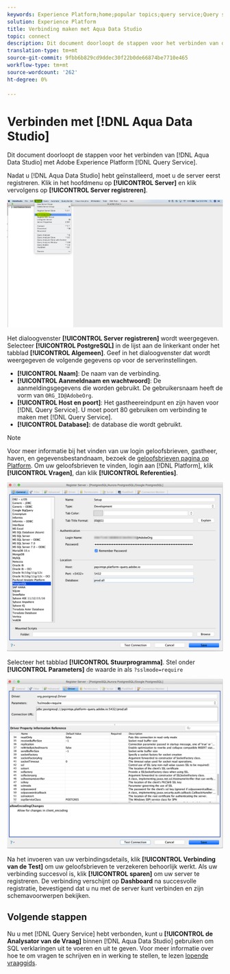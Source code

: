 ```yaml
---
keywords: Experience Platform;home;popular topics;query service;Query service;Aqua Data Studio;Aqua data studio;connect to query service;
solution: Experience Platform
title: Verbinding maken met Aqua Data Studio
topic: connect
description: Dit document doorloopt de stappen voor het verbinden van de Studio van Gegevens Aqua met de Dienst van de Vraag van Adobe Experience Platform.
translation-type: tm+mt
source-git-commit: 9fbb6b829cd9ddec30f22b0de66874be7710e465
workflow-type: tm+mt
source-wordcount: '262'
ht-degree: 0%

---
```



# Verbinden met [!DNL Aqua Data Studio]

Dit document doorloopt de stappen voor het verbinden van [!DNL Aqua Data Studio] met Adobe Experience Platform [!DNL Query Service].

Nadat u [!DNL Aqua Data Studio] hebt geïnstalleerd, moet u de server eerst registreren. Klik in het hoofdmenu op **[!UICONTROL Server]** en klik vervolgens op **[!UICONTROL Server registreren]**.

![](../images/clients/aqua-data-studio/register-server.png)

Het dialoogvenster **[!UICONTROL Server registreren]** wordt weergegeven. Selecteer **[!UICONTROL PostgreSQL]** in de lijst aan de linkerkant onder het tabblad **[!UICONTROL Algemeen]**. Geef in het dialoogvenster dat wordt weergegeven de volgende gegevens op voor de serverinstellingen.

- **[!UICONTROL Naam]**: De naam van de verbinding.
- **[!UICONTROL Aanmeldnaam en wachtwoord]**: De aanmeldingsgegevens die worden gebruikt. De gebruikersnaam heeft de vorm van `ORG_ID@AdobeOrg`.
- **[!UICONTROL Host en poort]**: Het gastheereindpunt en zijn haven voor  [!DNL Query Service]. U moet poort 80 gebruiken om verbinding te maken met [!DNL Query Service].
- **[!UICONTROL Database]:** de database die wordt gebruikt.

>[!NOTE]
>
>Voor meer informatie bij het vinden van uw login geloofsbrieven, gastheer, haven, en gegevensbestandnaam, bezoek de [geloofsbrieven pagina op Platform](https://platform.adobe.com/query/configuration). Om uw geloofsbrieven te vinden, login aan [!DNL Platform], klik **[!UICONTROL Vragen]**, dan klik **[!UICONTROL Referenties]**.

![](../images/clients/aqua-data-studio/register-server-general-tab.png)

Selecteer het tabblad **[!UICONTROL Stuurprogramma]**. Stel onder **[!UICONTROL Parameters]** de waarde in als `?sslmode=require`

![](../images/clients/aqua-data-studio/register-server-driver-tab.png)

Na het invoeren van uw verbindingsdetails, klik **[!UICONTROL Verbinding van de Test]** om uw geloofsbrieven te verzekeren behoorlijk werkt. Als uw verbinding succesvol is, klik **[!UICONTROL sparen]** om uw server te registreren. De verbinding verschijnt op **Dashboard** na succesvolle registratie, bevestigend dat u nu met de server kunt verbinden en zijn schemavoorwerpen bekijken.

## Volgende stappen

Nu u met [!DNL Query Service] hebt verbonden, kunt u **[!UICONTROL de Analysator van de Vraag]** binnen [!DNL Aqua Data Studio] gebruiken om SQL verklaringen uit te voeren en uit te geven. Voor meer informatie over hoe te om vragen te schrijven en in werking te stellen, te lezen [lopende vraaggids](../best-practices/writing-queries.md).